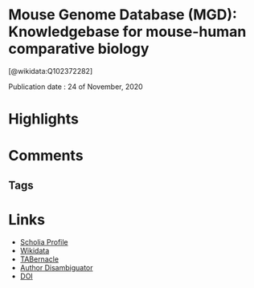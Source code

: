 
Mouse Genome Database (MGD): Knowledgebase for mouse-human comparative biology
==============================================================================
  
  [@wikidata:Q102372282]  
  
Publication date : 24 of November, 2020  

# Highlights

# Comments

## Tags

# Links
  
 * [Scholia Profile](https://scholia.toolforge.org/work/Q102372282)  
 * [Wikidata](https://www.wikidata.org/wiki/Q102372282)  
 * [TABernacle](https://tabernacle.toolforge.org/?#/tab/manual/Q102372282/P921%3BP4510)  
 * [Author Disambiguator](https://author-disambiguator.toolforge.org/work_item_oauth.php?id=Q102372282&batch_id=&match=1&author_list_id=&doit=Get+author+links+for+work)  
 * [DOI](https://doi.org/10.1093/NAR/GKAA1083)  
